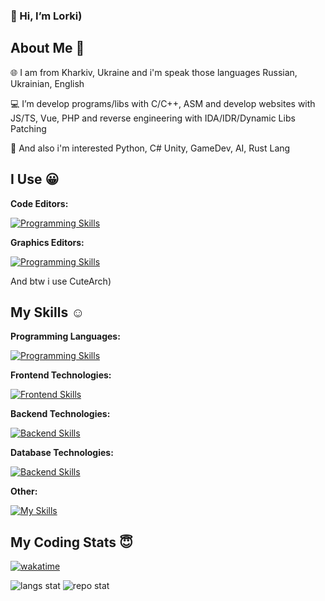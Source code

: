 ### 👋 Hi, I’m Lorki)

## About Me 🙂

🌐 I am from Kharkiv, Ukraine and i'm speak those languages Russian, Ukrainian, English

💻 I’m develop programs/libs with C/C++, ASM and develop websites with JS/TS, Vue, PHP and reverse engineering with IDA/IDR/Dynamic Libs Patching

🔬 And also i'm interested Python, C# Unity, GameDev, AI, Rust Lang

## I Use 😀

**Code Editors:**

[![Programming Skills](https://skillicons.dev/icons?i=vscode,sublime)](https://skillicons.dev)      

**Graphics Editors:**

[![Programming Skills](https://skillicons.dev/icons?i=ae,blender)](https://skillicons.dev)

And btw i use CuteArch)

## My Skills ☺️

**Programming Languages:**

[![Programming Skills](https://skillicons.dev/icons?i=bash,c,cpp,cs,php,ts,python)](https://skillicons.dev)

**Frontend Technologies:**

[![Frontend Skills](https://skillicons.dev/icons?i=npm,vite,vue,webpack,threejs,babel,scss)](https://skillicons.dev)

**Backend Technologies:**

[![Backend Skills](https://skillicons.dev/icons?i=docker,laravel,aws)](https://skillicons.dev)

**Database Technologies:**

[![Backend Skills](https://skillicons.dev/icons?i=mysql,mongo,postgres)](https://skillicons.dev)

**Other:**

[![My Skills](https://skillicons.dev/icons?i=git,github,gitlab,cloudflare,md,postman)](https://skillicons.dev)

## My Coding Stats 😇

[![wakatime](https://wakatime.com/badge/user/3aa1301f-9dfd-4543-bcdf-91d0911648d2.svg)](https://wakatime.com/@3aa1301f-9dfd-4543-bcdf-91d0911648d2)

![langs stat](https://github-readme-stats-lorkinikita.vercel.app/api/top-langs/?username=LorkiNikita&theme=dracula&langs_count=10&layout=compact&border_color=161b22&bg_color=161b22&icon_color=da6183)
![repo stat](https://github-readme-stats-lorkinikita.vercel.app/api?username=LorkiNikita&theme=dracula&show_icons=true&count_private=true&count_private=true&border_color=161b22&bg_color=161b22&icon_color=da6183)
